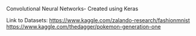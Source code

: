 Convolutional Neural Networks- Created using Keras

Link to Datasets: https://www.kaggle.com/zalando-research/fashionmnist
https://www.kaggle.com/thedagger/pokemon-generation-one
